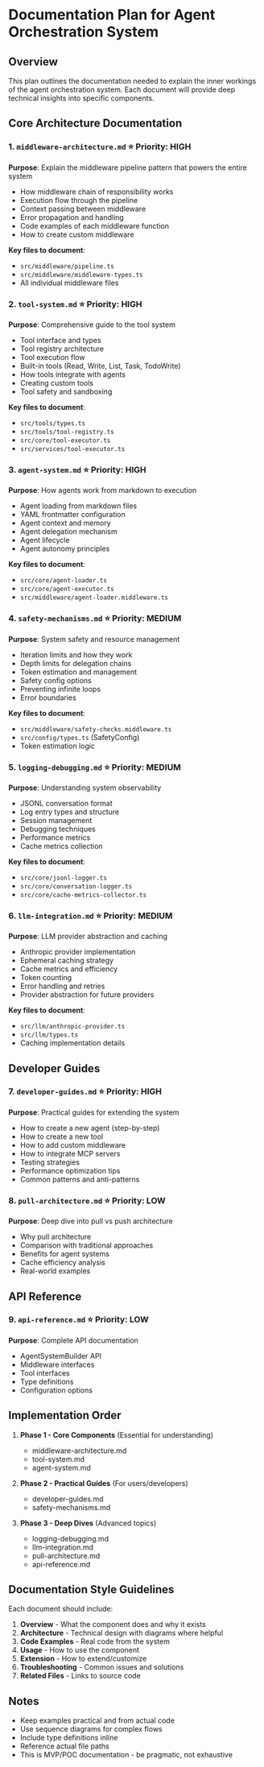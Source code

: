 # Documentation Plan for Agent Orchestration System

## Overview
This plan outlines the documentation needed to explain the inner workings of the agent orchestration system. Each document will provide deep technical insights into specific components.

## Core Architecture Documentation

### 1. `middleware-architecture.md` ⭐ Priority: HIGH
**Purpose**: Explain the middleware pipeline pattern that powers the entire system
- How middleware chain of responsibility works
- Execution flow through the pipeline
- Context passing between middleware
- Error propagation and handling
- Code examples of each middleware function
- How to create custom middleware

**Key files to document**:
- `src/middleware/pipeline.ts`
- `src/middleware/middleware-types.ts`
- All individual middleware files

### 2. `tool-system.md` ⭐ Priority: HIGH
**Purpose**: Comprehensive guide to the tool system
- Tool interface and types
- Tool registry architecture
- Tool execution flow
- Built-in tools (Read, Write, List, Task, TodoWrite)
- How tools integrate with agents
- Creating custom tools
- Tool safety and sandboxing

**Key files to document**:
- `src/tools/types.ts`
- `src/tools/tool-registry.ts`
- `src/core/tool-executor.ts`
- `src/services/tool-executor.ts`

### 3. `agent-system.md` ⭐ Priority: HIGH
**Purpose**: How agents work from markdown to execution
- Agent loading from markdown files
- YAML frontmatter configuration
- Agent context and memory
- Agent delegation mechanism
- Agent lifecycle
- Agent autonomy principles

**Key files to document**:
- `src/core/agent-loader.ts`
- `src/core/agent-executor.ts`
- `src/middleware/agent-loader.middleware.ts`

### 4. `safety-mechanisms.md` ⭐ Priority: MEDIUM
**Purpose**: System safety and resource management
- Iteration limits and how they work
- Depth limits for delegation chains
- Token estimation and management
- Safety config options
- Preventing infinite loops
- Error boundaries

**Key files to document**:
- `src/middleware/safety-checks.middleware.ts`
- `src/config/types.ts` (SafetyConfig)
- Token estimation logic

### 5. `logging-debugging.md` ⭐ Priority: MEDIUM
**Purpose**: Understanding system observability
- JSONL conversation format
- Log entry types and structure
- Session management
- Debugging techniques
- Performance metrics
- Cache metrics collection

**Key files to document**:
- `src/core/jsonl-logger.ts`
- `src/core/conversation-logger.ts`
- `src/core/cache-metrics-collector.ts`

### 6. `llm-integration.md` ⭐ Priority: MEDIUM
**Purpose**: LLM provider abstraction and caching
- Anthropic provider implementation
- Ephemeral caching strategy
- Cache metrics and efficiency
- Token counting
- Error handling and retries
- Provider abstraction for future providers

**Key files to document**:
- `src/llm/anthropic-provider.ts`
- `src/llm/types.ts`
- Caching implementation details

## Developer Guides

### 7. `developer-guides.md` ⭐ Priority: HIGH
**Purpose**: Practical guides for extending the system
- How to create a new agent (step-by-step)
- How to create a new tool
- How to add custom middleware
- How to integrate MCP servers
- Testing strategies
- Performance optimization tips
- Common patterns and anti-patterns

### 8. `pull-architecture.md` ⭐ Priority: LOW
**Purpose**: Deep dive into pull vs push architecture
- Why pull architecture
- Comparison with traditional approaches
- Benefits for agent systems
- Cache efficiency analysis
- Real-world examples

## API Reference

### 9. `api-reference.md` ⭐ Priority: LOW
**Purpose**: Complete API documentation
- AgentSystemBuilder API
- Middleware interfaces
- Tool interfaces
- Type definitions
- Configuration options

## Implementation Order

1. **Phase 1 - Core Components** (Essential for understanding)
   - middleware-architecture.md
   - tool-system.md
   - agent-system.md

2. **Phase 2 - Practical Guides** (For users/developers)
   - developer-guides.md
   - safety-mechanisms.md

3. **Phase 3 - Deep Dives** (Advanced topics)
   - logging-debugging.md
   - llm-integration.md
   - pull-architecture.md
   - api-reference.md

## Documentation Style Guidelines

Each document should include:
1. **Overview** - What the component does and why it exists
2. **Architecture** - Technical design with diagrams where helpful
3. **Code Examples** - Real code from the system
4. **Usage** - How to use the component
5. **Extension** - How to extend/customize
6. **Troubleshooting** - Common issues and solutions
7. **Related Files** - Links to source code

## Notes

- Keep examples practical and from actual code
- Use sequence diagrams for complex flows
- Include type definitions inline
- Reference actual file paths
- This is MVP/POC documentation - be pragmatic, not exhaustive